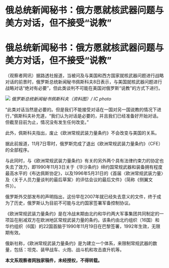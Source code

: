 # 俄总统新闻秘书：俄方愿就核武器问题与美方对话，但不接受“说教”

# 俄总统新闻秘书：俄方愿就核武器问题与美方对话，但不接受“说教”

（观察者网讯）据路透社报道，当被问及与美国和西方国家就核武器问题进行战略对话的前景时，俄罗斯总统新闻秘书佩斯科夫8日表示，与美国就核武器问题进行战略对话“绝对有必要”，但此类谈判不可能在美国对俄罗斯“说教”的方式下进行。

![](https://inews.gtimg.com/om_bt/O-iITfgpmZNuB8NgznuZ9kzaZSFYLeEsNN6xZBnmJJpVQAA/1000)
_俄罗斯总统新闻秘书佩斯科夫（资料图）/ IC photo_

“此类对话当然是必要的。但是我们不能接受对话在一国对另一国说教的情况下进行，”佩斯科夫补充道，“我们认为对话是必要的，并且我们已经准备好开始对话。但截至目前为止，情况没有发生任何改变。”

此外，佩斯科夫指出，废止《欧洲常规武装力量条约》不会改变与美国的关系。

据此前报道，11月7日零时，俄罗斯完成了退出《欧洲常规武装力量条约》（CFE）的全部程序。

与此同时，与《欧洲常规武装力量条约》有关的另外两个具有法律约束力的协定也失去了效力，即1990年11月3日关于《华沙条约》缔约国常规武器和装备拥有程度最高水平的《布达佩斯协定》，以及1996年5月31日的《首届〈欧洲常规武装力量〉及〈关于人员力量谈判的最后草案〉的评估会议的最后文件》（简称《侧翼文件》）。

俄罗斯外交部发布的声明指出，这份早在2007年就已经失去意义的文件，终于成为了历史，俄罗斯认为目前不可能与北约国家签署军备控制协议。

《欧洲常规武装力量条约》是在冷战末期由北约和华约两大军事集团共同制定的一项旨在削减双方在欧洲地区常规武装力量的条约。该条约由北约组织（16国）和华约组织（6国）的22国首脑于1990年11月19日在巴黎签署，1992年生效，无限期有效。

俄新社称，《欧洲常规武装力量条约》是为建立一个体系，来限制常规武器的数量，包括：坦克、装甲战车、火炮、战斗机和攻击直升机等。

**本文系观察者网独家稿件，未经授权，不得转载。**

